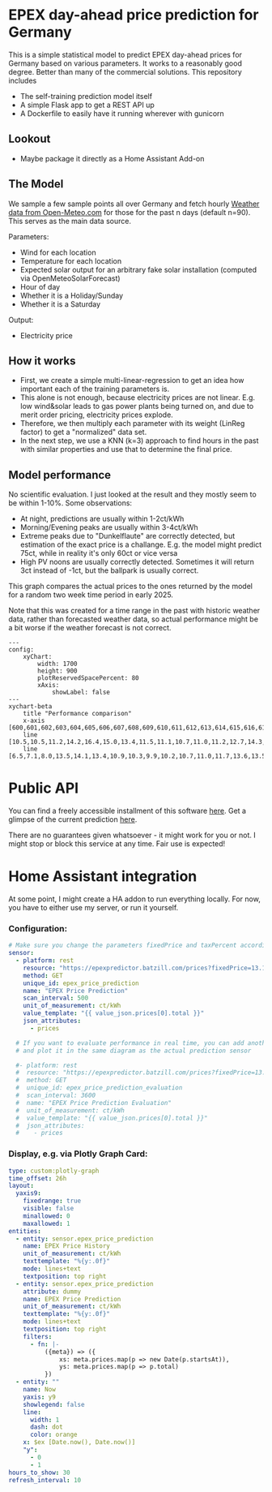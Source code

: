 # EPEX day-ahead price prediction for Germany

This is a simple statistical model to predict EPEX day-ahead prices for Germany based on various parameters.
It works to a reasonably good degree. Better than many of the commercial solutions.
This repository includes
- The self-training prediction model itself
- A simple Flask app to get a REST API up
- A Dockerfile to easily have it running wherever with gunicorn


## Lookout
- Maybe package it directly as a Home Assistant Add-on

## The Model
We sample a few sample points all over Germany and fetch hourly [Weather data from Open-Meteo.com](https://open-meteo.com/) for those for the past n days (default n=90).
This serves as the main data source.



Parameters:

- Wind for each location
- Temperature for each location
- Expected solar output for an arbitrary fake solar installation (computed via OpenMeteoSolarForecast)
- Hour of day
- Whether it is a Holiday/Sunday
- Whether it is a Saturday

Output:
- Electricity price

## How it works
- First, we create a simple multi-linear-regression to get an idea how important each of
the training parameters is.
- This alone is not enough, because electricity prices are not linear.
E.g. low wind&solar leads to gas power plants being turned on, and due to merit order pricing, electricity prices explode.
- Therefore, we then multiply each parameter with its weight (LinReg factor) to get a "normalized" data set.
- In the next step, we use a KNN (k=3) approach to find hours in the past with similar properties and use that to determine the final price.

## Model performance
No scientific evaluation. I just looked at the result and they mostly seem to be within 1-10%.
Some observations:
- At night, predictions are usually within 1-2ct/kWh
- Morning/Evening peaks are usually within 3-4ct/kWh
- Extreme peaks due to "Dunkelflaute" are correctly detected, but estimation of the exact price is a challange. E.g.
the model might predict 75ct, while in reality it's only 60ct or vice versa
- High PV noons are usually correctly detected. Sometimes it will return 3ct instead of -1ct, but the ballpark is usually correct.

This graph compares the actual prices to the ones returned by the model for a random two week time period in early 2025.

Note that this was created for a time range in the past with historic weather data, rather than forecasted weather data,
so actual performance might be a bit worse if the weather forecast is not correct.

```mermaid
---
config:
    xyChart:
        width: 1700
        height: 900
        plotReservedSpacePercent: 80
        xAxis:
            showLabel: false
---
xychart-beta
    title "Performance comparison"
    x-axis [600,601,602,603,604,605,606,607,608,609,610,611,612,613,614,615,616,617,618,619,620,621,622,623,624,625,626,627,628,629,630,631,632,633,634,635,636,637,638,639,640,641,642,643,644,645,646,647,648,649,650,651,652,653,654,655,656,657,658,659,660,661,662,663,664,665,666,667,668,669,670,671,672,673,674,675,676,677,678,679,680,681,682,683,684,685,686,687,688,689,690,691,692,693,694,695,696,697,698,699,700,701,702,703,704,705,706,707,708,709,710,711,712,713,714,715,716,717,718,719,720,721,722,723,724,725,726,727,728,729,730,731,732,733,734,735,736,737,738,739,740,741,742,743,744,745,746,747,748,749,750,751,752,753,754,755,756,757,758,759,760,761,762,763,764,765,766,767,768,769,770,771,772,773,774,775,776,777,778,779,780,781,782,783,784,785,786,787,788,789,790,791,792,793,794,795,796,797,798,799,800,801,802,803,804,805,806,807,808,809,810,811,812,813,814,815,816,817,818,819,820,821,822,823,824,825,826,827,828,829,830,831,832,833,834,835,836,837,838,839,840,841,842,843,844,845,846,847,848,849,850,851,852,853,854,855,856,857,858,859,860,861,862,863,864,865,866,867,868,869,870,871,872,873,874,875,876,877,878,879,880,881,882,883,884,885,886,887,888,889,890,891,892,893,894,895,896,897,898,899,900,901,902,903,904,905,906,907,908,909,910,911,912,913,914,915,916,917,918,919,920,921,922,923,924,925,926,927,928,929,930,931,932,933,934,935]
    line [10.5,10.5,11.2,14.2,16.4,15.0,13.4,11.5,11.1,10.7,11.0,11.2,12.7,14.3,14.9,14.4,12.7,10.0,9.9,10.0,8.1,8.5,8.6,8.7,9.0,9.1,9.1,9.5,11.1,9.3,7.9,6.9,6.8,8.0,9.0,11.8,14.1,15.0,16.0,16.1,15.6,14.9,14.4,13.6,13.5,13.5,13.0,11.9,11.7,11.7,11.7,13.3,13.7,12.4,11.5,10.6,9.9,9.6,11.0,12.0,14.2,14.9,16.2,15.6,15.1,14.3,14.3,12.8,11.9,11.2,10.9,10.6,10.6,11.2,14.5,16.2,18.1,16.3,13.6,11.5,10.9,11.0,12.3,12.9,13.4,13.4,14.2,11.5,9.4,9.1,8.9,8.7,7.7,7.1,7.2,7.5,7.7,8.7,10.0,13.5,15.6,14.1,9.7,9.3,9.8,11.1,12.3,14.4,14.4,16.0,16.8,16.7,16.3,14.9,14.3,12.8,12.9,12.8,12.7,12.7,12.9,13.1,15.1,16.4,18.0,17.5,16.2,14.4,13.7,14.2,14.9,16.0,17.3,18.5,19.7,19.3,17.4,15.6,15.0,14.2,14.0,13.8,14.1,13.7,14.0,14.2,16.0,19.0,22.2,22.0,20.4,18.5,17.5,17.0,16.7,17.0,18.2,21.3,20.7,19.7,17.7,16.3,15.3,13.9,13.9,13.3,12.8,12.8,13.0,14.0,16.3,22.7,26.6,21.5,18.1,16.3,15.0,14.9,15.6,17.5,20.0,29.9,29.3,22.6,18.4,16.4,15.3,14.0,13.5,13.0,12.0,11.8,11.8,12.0,13.4,14.9,15.1,13.7,12.5,11.8,11.2,11.0,11.6,12.9,14.6,16.5,17.5,16.5,15.0,12.8,13.2,12.5,13.4,12.9,12.4,12.0,12.0,12.0,12.0,12.8,13.0,13.0,12.8,12.4,12.5,11.9,12.1,13.0,13.8,15.4,17.0,16.0,15.4,13.9,13.8,13.2,12.8,12.1,12.0,12.6,12.9,13.2,15.3,20.5,21.0,17.1,14.0,11.7,10.9,10.7,11.2,13.2,15.9,22.3,27.1,21.5,17.8,15.5,13.9,13.0,13.3,12.5,12.4,11.7,11.6,12.2,14.4,19.0,19.4,14.4,12.4,11.0,9.6,8.9,9.8,11.0,12.8,17.8,17.4,15.6,14.2,12.9,12.2,11.4,10.5,9.9,10.0,9.7,9.4,9.7,11.5,14.9,16.6,12.9,10.8,8.9,8.2,8.3,8.5,9.1,11.0,13.1,14.3,14.4,12.1,11.4,10.7,10.0,8.6,8.5,8.5,8.4,8.2,8.4,8.6,11.0,12.8,10.6,9.4,8.7,8.7,8.5,8.5,9.0,9.8,11.0,11.2,12.2,10.6,9.2,9.1,8.3,7.6,7.5,8.0,8.3]
    line [6.5,7.1,8.0,13.5,14.1,13.4,10.9,10.3,9.9,10.2,10.7,11.0,11.7,13.6,13.5,13.0,13.0,10.2,8.8,9.6,7.6,8.4,8.2,10.1,7.3,9.0,9.7,12.4,12.0,10.8,11.6,7.7,9.0,10.1,10.0,10.5,11.9,13.9,14.7,14.7,13.8,13.1,12.4,10.9,10.3,11.2,12.6,11.1,11.2,11.0,9.9,13.4,12.3,12.7,10.8,10.5,9.7,9.2,9.7,12.6,12.0,13.1,14.5,15.1,12.9,12.4,12.2,10.7,10.2,10.0,9.6,9.5,9.8,10.2,14.0,16.3,15.4,15.3,12.1,11.9,10.9,10.9,11.9,12.8,12.3,14.6,15.1,13.5,11.4,10.0,9.8,8.2,7.6,7.1,4.8,7.2,6.4,11.0,13.2,13.0,15.1,16.0,13.2,10.5,11.5,12.1,12.1,13.3,12.3,13.4,14.1,15.5,16.1,14.1,13.7,11.6,10.6,10.6,10.3,10.3,10.4,10.8,12.8,14.6,17.3,14.5,15.3,13.9,11.5,13.8,14.0,15.6,16.6,21.2,30.7,17.8,19.0,16.0,14.7,13.5,13.1,13.1,12.8,12.6,12.6,13.5,15.5,22.5,29.9,22.9,17.5,14.7,15.0,12.7,15.0,15.6,16.6,18.2,17.5,16.8,15.4,14.4,13.7,11.5,12.3,13.0,12.3,12.6,12.8,12.8,15.4,20.0,24.4,20.4,16.3,15.9,15.1,14.3,15.7,19.5,16.2,23.4,24.8,21.4,21.3,15.2,13.9,13.5,13.4,12.7,12.0,11.7,11.6,11.8,11.9,14.8,14.8,13.9,12.6,11.7,10.8,10.4,11.0,12.3,14.2,15.9,16.7,16.0,15.2,13.4,13.3,12.5,13.0,11.4,10.9,11.1,11.0,11.0,11.1,12.8,13.5,13.1,12.4,12.0,11.5,10.9,11.8,12.6,14.4,14.5,15.4,16.3,13.8,15.0,14.3,12.6,12.2,12.8,12.8,12.6,12.8,12.1,15.2,19.2,22.3,16.4,12.9,11.5,10.6,10.2,12.2,13.9,16.2,23.4,24.8,20.5,18.6,15.5,14.4,13.2,13.6,12.4,12.3,12.3,11.5,12.1,14.6,19.1,22.3,17.7,12.4,9.2,9.6,9.3,9.8,12.2,15.1,19.1,17.4,16.3,14.4,12.0,12.1,11.2,10.4,11.1,11.6,11.7,10.9,11.5,12.7,13.8,17.0,12.2,12.3,10.5,9.8,9.5,9.8,11.0,12.3,12.7,13.5,13.0,11.1,11.8,9.8,10.5,9.9,10.6,10.3,10.3,10.4,10.8,12.5,15.5,18.5,16.4,14.3,11.3,10.7,10.1,10.8,11.4,13.5,14.8,14.4,14.2,13.4,11.5,10.7,10.3,8.7,7.6,8.8,9.0]
```


# Public API
You can find a freely accessible installment of this software [here](https://epexpredictor.batzill.com/).
Get a glimpse of the current prediction [here](https://epexpredictor.batzill.com/prices).

There are no guarantees given whatsoever - it might work for you or not.
I might stop or block this service at any time. Fair use is expected!

# Home Assistant integration
At some point, I might create a HA addon to run everything locally.
For now, you have to either use my server, or run it yourself.



### Configuration:
```yaml
# Make sure you change the parameters fixedPrice and taxPercent according to your electricity plan
sensor:
  - platform: rest
    resource: "https://epexpredictor.batzill.com/prices?fixedPrice=13.15&taxPercent=19"
    method: GET
    unique_id: epex_price_prediction
    name: "EPEX Price Prediction"
    scan_interval: 500
    unit_of_measurement: ct/kWh
    value_template: "{{ value_json.prices[0].total }}"
    json_attributes:
      - prices

  # If you want to evaluate performance in real time, you can add another sensor like this
  # and plot it in the same diagram as the actual prediction sensor

  #- platform: rest
  #  resource: "https://epexpredictor.batzill.com/prices?fixedPrice=13.15&taxPercent=19&#evaluation=true"
  #  method: GET
  #  unique_id: epex_price_prediction_evaluation
  #  scan_interval: 3600
  #  name: "EPEX Price Prediction Evaluation"
  #  unit_of_measurement: ct/kWh
  #  value_template: "{{ value_json.prices[0].total }}"
  #  json_attributes:
  #    - prices
```

### Display, e.g. via Plotly Graph Card:
```yaml
type: custom:plotly-graph
time_offset: 26h
layout:
  yaxis9:
    fixedrange: true
    visible: false
    minallowed: 0
    maxallowed: 1
entities:
  - entity: sensor.epex_price_prediction
    name: EPEX Price History
    unit_of_measurement: ct/kWh
    texttemplate: "%{y:.0f}"
    mode: lines+text
    textposition: top right
  - entity: sensor.epex_price_prediction
    attribute: dummy
    name: EPEX Price Prediction
    unit_of_measurement: ct/kWh
    texttemplate: "%{y:.0f}"
    mode: lines+text
    textposition: top right
    filters:
      - fn: |-
          ({meta}) => ({
              xs: meta.prices.map(p => new Date(p.startsAt)),
              ys: meta.prices.map(p => p.total)
          })
  - entity: ""
    name: Now
    yaxis: y9
    showlegend: false
    line:
      width: 1
      dash: dot
      color: orange
    x: $ex [Date.now(), Date.now()]
    "y":
      - 0
      - 1
hours_to_show: 30
refresh_interval: 10
```
